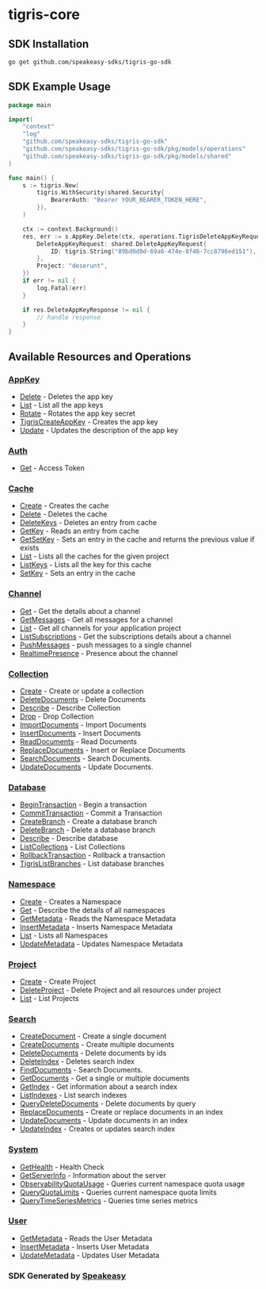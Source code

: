 # tigris-core

<!-- Start SDK Installation -->
## SDK Installation

```bash
go get github.com/speakeasy-sdks/tigris-go-sdk
```
<!-- End SDK Installation -->

## SDK Example Usage
<!-- Start SDK Example Usage -->
```go
package main

import(
	"context"
	"log"
	"github.com/speakeasy-sdks/tigris-go-sdk"
	"github.com/speakeasy-sdks/tigris-go-sdk/pkg/models/operations"
	"github.com/speakeasy-sdks/tigris-go-sdk/pkg/models/shared"
)

func main() {
    s := tigris.New(
        tigris.WithSecurity(shared.Security{
            BearerAuth: "Bearer YOUR_BEARER_TOKEN_HERE",
        }),
    )

    ctx := context.Background()
    res, err := s.AppKey.Delete(ctx, operations.TigrisDeleteAppKeyRequest{
        DeleteAppKeyRequest: shared.DeleteAppKeyRequest{
            ID: tigris.String("89bd9d8d-69a6-474e-8f46-7cc8796ed151"),
        },
        Project: "deserunt",
    })
    if err != nil {
        log.Fatal(err)
    }

    if res.DeleteAppKeyResponse != nil {
        // handle response
    }
}
```
<!-- End SDK Example Usage -->

<!-- Start SDK Available Operations -->
## Available Resources and Operations


### [AppKey](docs/appkey/README.md)

* [Delete](docs/appkey/README.md#delete) - Deletes the app key
* [List](docs/appkey/README.md#list) - List all the app keys
* [Rotate](docs/appkey/README.md#rotate) - Rotates the app key secret
* [TigrisCreateAppKey](docs/appkey/README.md#tigriscreateappkey) - Creates the app key
* [Update](docs/appkey/README.md#update) - Updates the description of the app key

### [Auth](docs/auth/README.md)

* [Get](docs/auth/README.md#get) - Access Token

### [Cache](docs/cache/README.md)

* [Create](docs/cache/README.md#create) - Creates the cache
* [Delete](docs/cache/README.md#delete) - Deletes the cache
* [DeleteKeys](docs/cache/README.md#deletekeys) - Deletes an entry from cache
* [GetKey](docs/cache/README.md#getkey) - Reads an entry from cache
* [GetSetKey](docs/cache/README.md#getsetkey) - Sets an entry in the cache and returns the previous value if exists
* [List](docs/cache/README.md#list) - Lists all the caches for the given project
* [ListKeys](docs/cache/README.md#listkeys) - Lists all the key for this cache
* [SetKey](docs/cache/README.md#setkey) - Sets an entry in the cache

### [Channel](docs/channel/README.md)

* [Get](docs/channel/README.md#get) - Get the details about a channel
* [GetMessages](docs/channel/README.md#getmessages) - Get all messages for a channel
* [List](docs/channel/README.md#list) - Get all channels for your application project
* [ListSubscriptions](docs/channel/README.md#listsubscriptions) - Get the subscriptions details about a channel
* [PushMessages](docs/channel/README.md#pushmessages) - push messages to a single channel
* [RealtimePresence](docs/channel/README.md#realtimepresence) - Presence about the channel

### [Collection](docs/collection/README.md)

* [Create](docs/collection/README.md#create) - Create or update a collection
* [DeleteDocuments](docs/collection/README.md#deletedocuments) - Delete Documents
* [Describe](docs/collection/README.md#describe) - Describe Collection
* [Drop](docs/collection/README.md#drop) - Drop Collection
* [ImportDocuments](docs/collection/README.md#importdocuments) - Import Documents
* [InsertDocuments](docs/collection/README.md#insertdocuments) - Insert Documents
* [ReadDocuments](docs/collection/README.md#readdocuments) - Read Documents
* [ReplaceDocuments](docs/collection/README.md#replacedocuments) - Insert or Replace Documents
* [SearchDocuments](docs/collection/README.md#searchdocuments) - Search Documents.
* [UpdateDocuments](docs/collection/README.md#updatedocuments) - Update Documents.

### [Database](docs/database/README.md)

* [BeginTransaction](docs/database/README.md#begintransaction) - Begin a transaction
* [CommitTransaction](docs/database/README.md#committransaction) - Commit a Transaction
* [CreateBranch](docs/database/README.md#createbranch) - Create a database branch
* [DeleteBranch](docs/database/README.md#deletebranch) - Delete a database branch
* [Describe](docs/database/README.md#describe) - Describe database
* [ListCollections](docs/database/README.md#listcollections) - List Collections
* [RollbackTransaction](docs/database/README.md#rollbacktransaction) - Rollback a transaction
* [TigrisListBranches](docs/database/README.md#tigrislistbranches) - List database branches

### [Namespace](docs/namespace/README.md)

* [Create](docs/namespace/README.md#create) - Creates a Namespace
* [Get](docs/namespace/README.md#get) - Describe the details of all namespaces
* [GetMetadata](docs/namespace/README.md#getmetadata) - Reads the Namespace Metadata
* [InsertMetadata](docs/namespace/README.md#insertmetadata) - Inserts Namespace Metadata
* [List](docs/namespace/README.md#list) - Lists all Namespaces
* [UpdateMetadata](docs/namespace/README.md#updatemetadata) - Updates Namespace Metadata

### [Project](docs/project/README.md)

* [Create](docs/project/README.md#create) - Create Project
* [DeleteProject](docs/project/README.md#deleteproject) - Delete Project and all resources under project
* [List](docs/project/README.md#list) - List Projects

### [Search](docs/search/README.md)

* [CreateDocument](docs/search/README.md#createdocument) - Create a single document
* [CreateDocuments](docs/search/README.md#createdocuments) - Create multiple documents
* [DeleteDocuments](docs/search/README.md#deletedocuments) - Delete documents by ids
* [DeleteIndex](docs/search/README.md#deleteindex) - Deletes search index
* [FindDocuments](docs/search/README.md#finddocuments) - Search Documents.
* [GetDocuments](docs/search/README.md#getdocuments) - Get a single or multiple documents
* [GetIndex](docs/search/README.md#getindex) - Get information about a search index
* [ListIndexes](docs/search/README.md#listindexes) - List search indexes
* [QueryDeleteDocuments](docs/search/README.md#querydeletedocuments) - Delete documents by query
* [ReplaceDocuments](docs/search/README.md#replacedocuments) - Create or replace documents in an index
* [UpdateDocuments](docs/search/README.md#updatedocuments) - Update documents in an index
* [UpdateIndex](docs/search/README.md#updateindex) - Creates or updates search index

### [System](docs/system/README.md)

* [GetHealth](docs/system/README.md#gethealth) - Health Check
* [GetServerInfo](docs/system/README.md#getserverinfo) - Information about the server
* [ObservabilityQuotaUsage](docs/system/README.md#observabilityquotausage) - Queries current namespace quota usage
* [QueryQuotaLimits](docs/system/README.md#queryquotalimits) - Queries current namespace quota limits
* [QueryTimeSeriesMetrics](docs/system/README.md#querytimeseriesmetrics) - Queries time series metrics

### [User](docs/user/README.md)

* [GetMetadata](docs/user/README.md#getmetadata) - Reads the User Metadata
* [InsertMetadata](docs/user/README.md#insertmetadata) - Inserts User Metadata
* [UpdateMetadata](docs/user/README.md#updatemetadata) - Updates User Metadata
<!-- End SDK Available Operations -->

### SDK Generated by [Speakeasy](https://docs.speakeasyapi.dev/docs/using-speakeasy/client-sdks)
